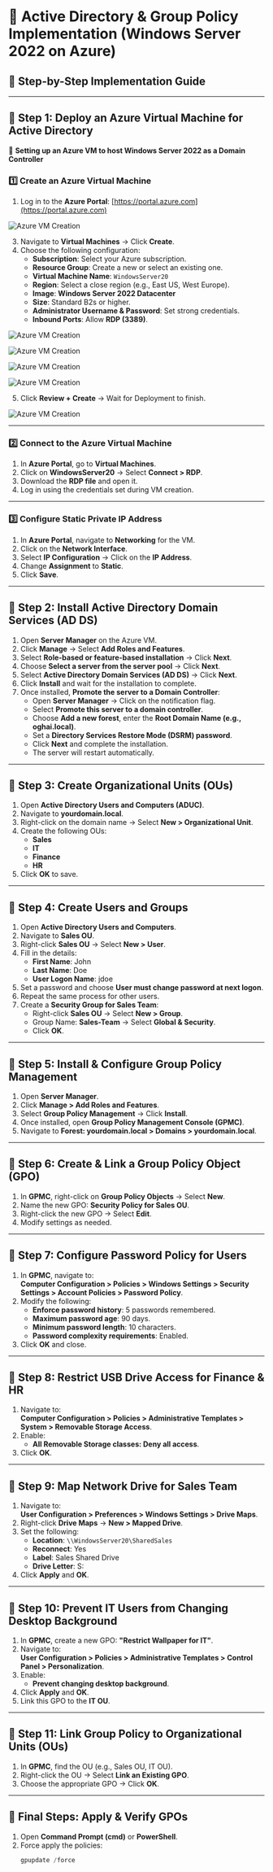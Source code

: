 # 🏢 Active Directory & Group Policy Implementation (Windows Server 2022 on Azure)  
## 📖 Step-by-Step Implementation Guide  

---
## **📌 Step 1: Deploy an Azure Virtual Machine for Active Directory**
🔹 **Setting up an Azure VM to host Windows Server 2022 as a Domain Controller**

### **1️⃣ Create an Azure Virtual Machine**
1. Log in to the **Azure Portal**: [https://portal.azure.com](https://portal.azure.com)
   
![Azure VM Creation](../Screenshots/Azure_VM_Creation_Overview.png)

3. Navigate to **Virtual Machines** → Click **Create**.
4. Choose the following configuration:
   - **Subscription**: Select your Azure subscription.
   - **Resource Group**: Create a new or select an existing one.
   - **Virtual Machine Name**: `WindowsServer20`
   - **Region**: Select a close region (e.g., East US, West Europe).
   - **Image**: **Windows Server 2022 Datacenter**
   - **Size**: Standard B2s or higher.
   - **Administrator Username & Password**: Set strong credentials.
   - **Inbound Ports**: Allow **RDP (3389)**.

![Azure VM Creation](../Screenshots/Azure_VM_Resource_Group_Selection.png)

![Azure VM Creation](../Screenshots/Azure_VM_Instance_Details.png)

![Azure VM Creation](../Screenshots/Azure_VM_Image_Selection.png)

![Azure VM Creation](../Screenshots/Azure_VM_Image_Selection.png)

   
5. Click **Review + Create** → Wait for Deployment to finish.

 ![Azure VM Creation](../Screenshots/Azure_VM_Administrator_Account.png)

---

### **2️⃣ Connect to the Azure Virtual Machine**
1. In **Azure Portal**, go to **Virtual Machines**.
2. Click on **WindowsServer20** → Select **Connect > RDP**.
3. Download the **RDP file** and open it.
4. Log in using the credentials set during VM creation.

---

### **3️⃣ Configure Static Private IP Address**
1. In **Azure Portal**, navigate to **Networking** for the VM.
2. Click on the **Network Interface**.
3. Select **IP Configuration** → Click on the **IP Address**.
4. Change **Assignment** to **Static**.
5. Click **Save**.

---

## **📌 Step 2: Install Active Directory Domain Services (AD DS)**
1. Open **Server Manager** on the Azure VM.
2. Click **Manage** → Select **Add Roles and Features**.
3. Select **Role-based or feature-based installation** → Click **Next**.
4. Choose **Select a server from the server pool** → Click **Next**.
5. Select **Active Directory Domain Services (AD DS)** → Click **Next**.
6. Click **Install** and wait for the installation to complete.
7. Once installed, **Promote the server to a Domain Controller**:
   - Open **Server Manager** → Click on the notification flag.
   - Select **Promote this server to a domain controller**.
   - Choose **Add a new forest**, enter the **Root Domain Name (e.g., oghai.local)**.
   - Set a **Directory Services Restore Mode (DSRM) password**.
   - Click **Next** and complete the installation.
   - The server will restart automatically.

---

## **📌 Step 3: Create Organizational Units (OUs)**
1. Open **Active Directory Users and Computers (ADUC)**.
2. Navigate to **yourdomain.local**.
3. Right-click on the domain name → Select **New > Organizational Unit**.
4. Create the following OUs:
   - **Sales**
   - **IT**
   - **Finance**
   - **HR**
5. Click **OK** to save.

---

## **📌 Step 4: Create Users and Groups**
1. Open **Active Directory Users and Computers**.
2. Navigate to **Sales OU**.
3. Right-click **Sales OU** → Select **New > User**.
4. Fill in the details:
   - **First Name**: John  
   - **Last Name**: Doe  
   - **User Logon Name**: jdoe  
5. Set a password and choose **User must change password at next logon**.
6. Repeat the same process for other users.
7. Create a **Security Group for Sales Team**:
   - Right-click **Sales OU** → Select **New > Group**.
   - Group Name: **Sales-Team** → Select **Global & Security**.
   - Click **OK**.

---

## **📌 Step 5: Install & Configure Group Policy Management**
1. Open **Server Manager**.
2. Click **Manage > Add Roles and Features**.
3. Select **Group Policy Management** → Click **Install**.
4. Once installed, open **Group Policy Management Console (GPMC)**.
5. Navigate to **Forest: yourdomain.local > Domains > yourdomain.local**.

---

## **📌 Step 6: Create & Link a Group Policy Object (GPO)**
1. In **GPMC**, right-click on **Group Policy Objects** → Select **New**.
2. Name the new GPO: **Security Policy for Sales OU**.
3. Right-click the new GPO → Select **Edit**.
4. Modify settings as needed.

---

## **📌 Step 7: Configure Password Policy for Users**
1. In **GPMC**, navigate to:  
   **Computer Configuration > Policies > Windows Settings > Security Settings > Account Policies > Password Policy**.
2. Modify the following:
   - **Enforce password history**: 5 passwords remembered.
   - **Maximum password age**: 90 days.
   - **Minimum password length**: 10 characters.
   - **Password complexity requirements**: Enabled.
3. Click **OK** and close.

---

## **📌 Step 8: Restrict USB Drive Access for Finance & HR**
1. Navigate to:  
   **Computer Configuration > Policies > Administrative Templates > System > Removable Storage Access**.
2. Enable:
   - **All Removable Storage classes: Deny all access**.
3. Click **OK**.

---

## **📌 Step 9: Map Network Drive for Sales Team**
1. Navigate to:  
   **User Configuration > Preferences > Windows Settings > Drive Maps**.
2. Right-click **Drive Maps** → **New > Mapped Drive**.
3. Set the following:
   - **Location**: `\\WindowsServer20\SharedSales`
   - **Reconnect**: Yes
   - **Label**: Sales Shared Drive
   - **Drive Letter**: S:
4. Click **Apply** and **OK**.

---

## **📌 Step 10: Prevent IT Users from Changing Desktop Background**
1. In **GPMC**, create a new GPO: **"Restrict Wallpaper for IT"**.
2. Navigate to:  
   **User Configuration > Policies > Administrative Templates > Control Panel > Personalization**.
3. Enable:
   - **Prevent changing desktop background**.
4. Click **Apply** and **OK**.
5. Link this GPO to the **IT OU**.

---

## **📌 Step 11: Link Group Policy to Organizational Units (OUs)**
1. In **GPMC**, find the OU (e.g., Sales OU, IT OU).
2. Right-click the OU → Select **Link an Existing GPO**.
3. Choose the appropriate GPO → Click **OK**.

---

## **📌 Final Steps: Apply & Verify GPOs**
1. Open **Command Prompt (cmd)** or **PowerShell**.
2. Force apply the policies:
   ```powershell
   gpupdate /force
